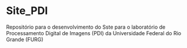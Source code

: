 # Site_PDI
Repositório para o desenvolvimento do Sste para o laboratório de Processamento Digital de Imagens (PDI) da Universidade Federal do Rio Grande (FURG)

